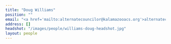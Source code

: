 ```yaml
---
title: "Doug Williams"
position: ""
email: "<a href='mailto:alternatecouncilor@kalamazooacs.org'>alternatecouncilor@kalamazooacs.org</a>"
address: []
headshot: "/images/people/williams-doug-headshot.jpg"
layout: people
---
```



